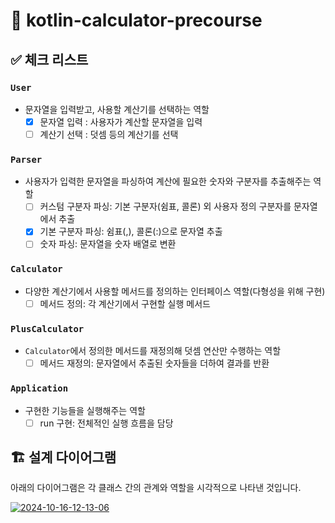 # 📱 kotlin-calculator-precourse

## ✅ 체크 리스트

### `User`

- 문자열을 입력받고, 사용할 계산기를 선택하는 역할
    - [x] 문자열 입력 : 사용자가 계산할 문자열을 입력
    - [ ] 계산기 선택 : 덧셈 등의 계산기를 선택

### `Parser`

- 사용자가 입력한 문자열을 파싱하여 계산에 필요한 숫자와 구분자를 추출해주는 역할
    - [ ] 커스텀 구분자 파싱: 기본 구분자(쉼표, 콜론) 외 사용자 정의 구분자를 문자열에서 추출
    - [x] 기본 구분자 파싱: 쉼표(,), 콜론(:)으로 문자열 추출
    - [ ] 숫자 파싱: 문자열을 숫자 배열로 변환

### `Calculator`

- 다양한 계산기에서 사용할 메서드를 정의하는 인터페이스 역할(다형성을 위해 구현)
    - [ ] 메서드 정의: 각 계산기에서 구현할 실행 메서드

### `PlusCalculator`

- `Calculator`에서 정의한 메서드를 재정의해 덧셈 연산만 수행하는 역할
    - [ ] 메서드 재정의: 문자열에서 추출된 숫자들을 더하여 결과를 반환

### `Application`

- 구현한 기능들을 실행해주는 역할
    - [ ] run 구현: 전체적인 실행 흐름을 담당

## 🏗 설계 다이어그램

아래의 다이어그램은 각 클래스 간의 관계와 역할을 시각적으로 나타낸 것입니다.

<a href="https://imgbb.com/"><img src="https://i.ibb.co/2s4FHWF/2024-10-16-12-13-06.png" alt="2024-10-16-12-13-06" border="0"></a>